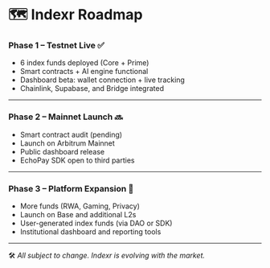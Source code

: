 # 🗺️ Indexr Roadmap

### Phase 1 – Testnet Live ✅ 
- 6 index funds deployed (Core + Prime)
- Smart contracts + AI engine functional
- Dashboard beta: wallet connection + live tracking
- Chainlink, Supabase, and Bridge integrated

---

### Phase 2 – Mainnet Launch 🔜
- Smart contract audit (pending)
- Launch on Arbitrum Mainnet
- Public dashboard release
- EchoPay SDK open to third parties

---

### Phase 3 – Platform Expansion 🧩
- More funds (RWA, Gaming, Privacy)
- Launch on Base and additional L2s
- User-generated index funds (via DAO or SDK)
- Institutional dashboard and reporting tools

---

🛠️ *All subject to change. Indexr is evolving with the market.*

